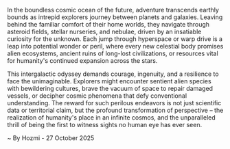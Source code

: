 
In the boundless cosmic ocean of the future, adventure transcends earthly bounds as intrepid explorers journey between planets and galaxies. Leaving behind the familiar comfort of their home worlds, they navigate through asteroid fields, stellar nurseries, and nebulae, driven by an insatiable curiosity for the unknown. Each jump through hyperspace or warp drive is a leap into potential wonder or peril, where every new celestial body promises alien ecosystems, ancient ruins of long-lost civilizations, or resources vital for humanity's continued expansion across the stars.

This intergalactic odyssey demands courage, ingenuity, and a resilience to face the unimaginable. Explorers might encounter sentient alien species with bewildering cultures, brave the vacuum of space to repair damaged vessels, or decipher cosmic phenomena that defy conventional understanding. The reward for such perilous endeavors is not just scientific data or territorial claim, but the profound transformation of perspective – the realization of humanity's place in an infinite cosmos, and the unparalleled thrill of being the first to witness sights no human eye has ever seen.

~ By Hozmi - 27 October 2025
